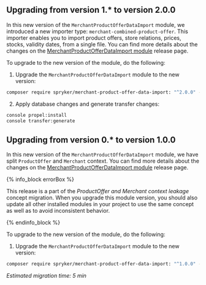 ## Upgrading from version 1.* to version 2.0.0

In this new version of the `MerchantProductOfferDataImport` module, we introduced a new importer type: `merchant-combined-product-offer`.
This importer enables you to import product offers, store relations, prices, stocks, validity dates, from a single file.
You can find more details about the changes on the [MerchantProductOfferDataImport module](https://github.com/spryker/merchant-product-offer-data-import/releases/tag/2.0.0) release page.

To upgrade to the new version of the module, do the following:

1. Upgrade the `MerchantProductOfferDataImport` module to the new version:

```bash
composer require spryker/merchant-product-offer-data-import: "^2.0.0" --update-with-dependencies
```

2. Apply database changes and generate transfer changes:

```bash
console propel:install
console transfer:generate
```

## Upgrading from version 0.* to version 1.0.0

In this new version of the `MerchantProductOfferDataImport` module, we have split `ProductOffer` and `Merchant` context. You can find more details about the changes on the [MerchantProductOfferDataImport module](https://github.com/spryker/merchant-product-offer-data-import/releases) release page.

{% info_block errorBox %}

This release is a part of the *ProductOffer and Merchant context leakage* concept migration. When you upgrade this module version, you should also update all other installed modules in your project to use the same concept as well as to avoid inconsistent behavior.

{% endinfo_block %}

To upgrade to the new version of the module, do the following:

1. Upgrade the `MerchantProductOfferDataImport` module to the new version:

```bash
composer require spryker/merchant-product-offer-data-import: "^1.0.0" --update-with-dependencies
```

*Estimated migration time: 5 min*
